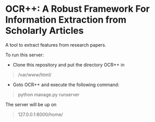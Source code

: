 # OCR++: A Robust Framework For Information Extraction from Scholarly Articles
A tool to extract features from research papers.

To run this server:

- Clone this repository and put the directory OCR++ in 
> /var/www/html/

- Goto OCR++ and execute the following command: 
> python manage.py runserver

The server will be up on 
> 127.0.0.1:8000/home/
